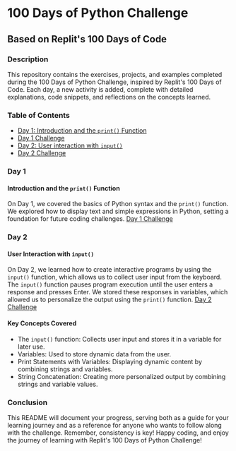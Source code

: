 # 100 Days of Python Challenge

## Based on Replit's 100 Days of Code

### Description

This repository contains the exercises, projects, and examples completed during the 100 Days of Python Challenge, inspired by Replit's 100 Days of Code. Each day, a new activity is added, complete with detailed explanations, code snippets, and reflections on the concepts learned.

### Table of Contents

- [Day 1: Introduction and the `print()` Function](#day-1-introduction-and-the-print-function)
- [Day 1 Challenge](1.day1challenge.py)
- [Day 2: User interaction with `input()`](#day-2-user-interaction-with-input)
- [Day 2 Challenge](2.day2challenge.py)

### Day 1
#### Introduction and the `print()` Function
On Day 1, we covered the basics of Python syntax and the `print()` function. We explored how to display text and simple expressions in Python, setting a foundation for future coding challenges.
[Day 1 Challenge](1.day1challenge.py)

### Day 2
#### User Interaction with `input()`
On Day 2, we learned how to create interactive programs by using the `input()` function, which allows us to collect user input from the keyboard. The `input()` function pauses program execution until the user enters a response and presses Enter. We stored these responses in variables, which allowed us to personalize the output using the `print()` function.
[Day 2 Challenge](2.day2challenge.py)

#### Key Concepts Covered
- The `input()` function: Collects user input and stores it in a variable for later use.
- Variables: Used to store dynamic data from the user.
- Print Statements with Variables: Displaying dynamic content by combining strings and variables.
- String Concatenation: Creating more personalized output by combining strings and variable values.

### Conclusion

This README will document your progress, serving both as a guide for your learning journey and as a reference for anyone who wants to follow along with the challenge. Remember, consistency is key! Happy coding, and enjoy the journey of learning with Replit's 100 Days of Python Challenge!
